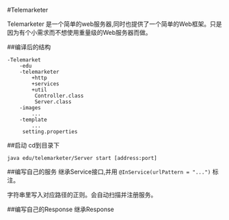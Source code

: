 #Telemarketer

Telemarketer 是一个简单的web服务器,同时也提供了一个简单的Web框架。只是因为有个小需求而不想使用重量级的Web服务器而做。

##编译后的结构

	-Telemarket
		-edu
		-telemarketer
			+http
			+services
			+util
			 Controller.class
			 Server.class
		-images
			...
		-template
			...
		 setting.properties

##启动
cd到目录下

`java edu/telemarketer/Server start [address:port]`

##编写自己的服务
继承Service接口,并用 `@InService(urlPattern = "...")` 标注。

字符串里写入对应路径的正则。会自动扫描并注册服务。

##编写自己的Response
继承Response